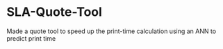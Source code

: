 # SLA-Quote-Tool
Made a quote tool to speed up the print-time calculation using an ANN to predict print time
